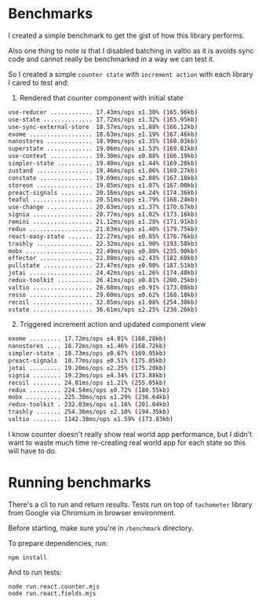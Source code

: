 # Benchmarks
I created a simple benchmark to get the gist of how this library performs.

Also one thing to note is that I disabled batching in valtio as it is avoids sync code and cannot really be benchmarked in a way we can test it.

So I created a simple `counter state` with `increment action` with each library I cared to test and:

1. Rendered that counter component with initial state
```sh
use-reducer ............ 17.43ms/ops ±1.30% (165.96kb)
use-state .............. 17.72ms/ops ±1.32% (165.95kb)
use-sync-external-store  18.57ms/ops ±1.88% (166.12kb)
exome .................. 18.63ms/ops ±1.19% (167.46kb)
nanostores ............. 18.99ms/ops ±1.35% (168.03kb)
superstate ............. 19.06ms/ops ±1.53% (169.81kb)
use-context ............ 19.30ms/ops ±0.88% (166.19kb)
simpler-state .......... 19.40ms/ops ±1.44% (169.28kb)
zustand ................ 19.46ms/ops ±1.06% (169.27kb)
constate ............... 19.69ms/ops ±2.08% (167.18kb)
storeon ................ 19.85ms/ops ±1.07% (167.00kb)
preact-signals ......... 20.16ms/ops ±4.24% (174.36kb)
teaful ................. 20.51ms/ops ±1.79% (168.24kb)
use-change ............. 20.63ms/ops ±1.37% (170.67kb)
signia ................. 20.77ms/ops ±1.02% (173.16kb)
remini ................. 21.12ms/ops ±1.28% (171.91kb)
redux .................. 21.63ms/ops ±1.40% (179.75kb)
react-easy-state ....... 22.27ms/ops ±0.85% (176.76kb)
trashly ................ 22.32ms/ops ±1.90% (193.58kb)
mobx ................... 22.49ms/ops ±0.80% (235.90kb)
effector ............... 22.88ms/ops ±2.43% (182.60kb)
pullstate .............. 23.47ms/ops ±0.90% (187.51kb)
jotai .................. 24.42ms/ops ±1.26% (174.48kb)
redux-toolkit .......... 26.41ms/ops ±0.81% (200.25kb)
valtio ................. 26.68ms/ops ±0.91% (173.08kb)
resso .................. 29.60ms/ops ±0.62% (168.18kb)
recoil ................. 32.85ms/ops ±1.08% (254.30kb)
xstate ................. 36.61ms/ops ±2.25% (238.26kb)
```

2. Triggered increment action and updated component view
```sh
exome ......... 17.72ms/ops ±4.01% (168.28kb)
nanostores .... 18.72ms/ops ±1.46% (168.72kb)
simpler-state . 18.73ms/ops ±0.67% (169.95kb)
preact-signals  18.77ms/ops ±0.51% (175.05kb)
jotai ......... 19.20ms/ops ±2.25% (175.20kb)
signia ........ 19.23ms/ops ±4.34% (173.88kb)
recoil ........ 24.81ms/ops ±1.21% (255.05kb)
redux ......... 224.54ms/ops ±0.72% (180.55kb)
mobx .......... 225.30ms/ops ±1.29% (236.64kb)
redux-toolkit . 232.03ms/ops ±1.16% (201.04kb)
trashly ....... 254.36ms/ops ±2.10% (194.35kb)
valtio ........ 1142.38ms/ops ±1.59% (173.83kb)
```

<!-- _Note: **Less is better**_ -->

I know counter doesn't really show real world app performance, but I didn't want to waste much time re-creating real world app for each state so this will have to do.

# Running benchmarks
There's a cli to run and return results. Tests run on top of `tachometer` library from Google via Chromium in browser environment.

Before starting, make sure you're in `/benchmark` directory.

To prepare dependencies, run:
```
npm install
```

And to run tests:
```
node run.react.counter.mjs
node run.react.fields.mjs
```
